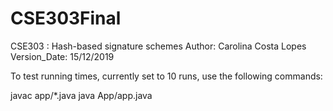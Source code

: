 # CSE303Final
CSE303 : Hash-based signature schemes
Author: Carolina Costa Lopes
Version_Date: 15/12/2019

To test running times, currently set to 10 runs, use the following commands:

javac app/*.java
java App/app.java
